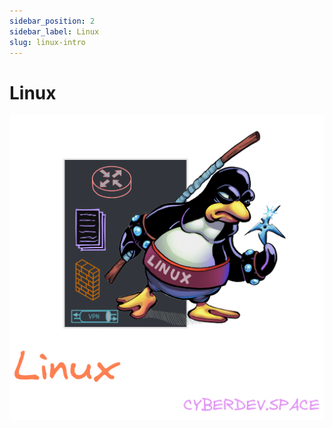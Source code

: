 ```yaml
---
sidebar_position: 2
sidebar_label: Linux
slug: linux-intro
---
```


# Linux

![Abstract Factory UML](./images/linux_logo.png)